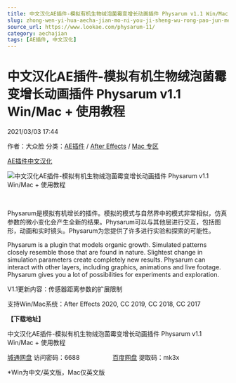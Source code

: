 ```yaml
---
title: 中文汉化AE插件-模拟有机生物绒泡菌霉变增长动画插件 Physarum v1.1 Win/Mac + 使用教程
slug: zhong-wen-yi-hua-aecha-jian-mo-ni-you-ji-sheng-wu-rong-pao-jun-mei-bian-zeng-chang-dong-hua-cha-jian-physarum-v1-1-win-mac-shi-yong-jiao-cheng
source_url: https://www.lookae.com/physarum-11/
category: aechajian
tags: [AE插件, 中文汉化]
---
```

# 中文汉化AE插件-模拟有机生物绒泡菌霉变增长动画插件 Physarum v1.1 Win/Mac + 使用教程

2021/03/03 17:44

作者：大众脸
分类：[AE插件](https://www.lookae.com/after-effects/aechajian/) / [After Effects](https://www.lookae.com/after-effects/) / [Mac 专区](https://www.lookae.com/mac-osx/)

[AE插件](https://www.lookae.com/tag/ae%e6%8f%92%e4%bb%b6/)[中文汉化](https://www.lookae.com/tag/%e4%b8%ad%e6%96%87%e6%b1%89%e5%8c%96/)

![中文汉化AE插件-模拟有机生物绒泡菌霉变增长动画插件 Physarum v1.1 Win/Mac + 使用教程](https://www.lookae.com/wp-content/uploads/2020/08/Physarum.jpg "中文汉化AE插件-模拟有机生物绒泡菌霉变增长动画插件 Physarum v1.1 Win/Mac + 使用教程-LookAE.com")

[﻿﻿﻿](https://cloud.video.taobao.com//play/u/705956171/p/1/e/6/t/1/276933601849.mp4)

Physarum是模拟有机增长的插件。模拟的模式与自然界中的模式非常相似，仿真参数的微小变化会产生全新的结果。Physarum可以与其他层进行交互，包括图形，动画和实时镜头。Physarum为您提供了许多进行实验和探索的可能性。

Physarum is a plugin that models organic growth. Simulated patterns closely resemble those that are found in nature. Slightest change in simulation parameters create completely new results. Physarum can interact with other layers, including graphics, animations and live footage. Physarum gives you a lot of possibilities for experiments and exploration.

V1.1更新内容：传感器距离参数的扩展限制

支持Win/Mac系统：After Effects 2020, CC 2019, CC 2018, CC 2017

**【下载地址】**

中文汉化AE插件-模拟有机生物绒泡菌霉变增长动画插件 Physarum v1.1 Win/Mac + 使用教程

[城通网盘](https://089u.com/f/680462-484501205-03515e) 访问密码：6688                   [百度网盘](https://pan.baidu.com/s/1BSKlySQxwFn8Qe60sZOT8g) 提取码：mk3x

\*Win为中文/英文版，Mac仅英文版
